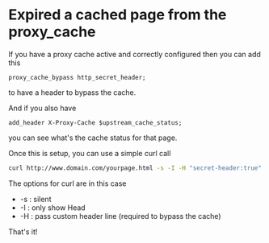 # Expired a cached page from the proxy_cache #

If you have a proxy cache active and correctly configured then you can add this
```
proxy_cache_bypass http_secret_header;
```

to have a header to bypass the cache.

And if you also have

```
add_header X-Proxy-Cache $upstream_cache_status;
```
you can see what's the cache status for that page.

Once this is setup, you can use a simple curl call

```bash
curl http://www.domain.com/yourpage.html -s -I -H "secret-header:true"
```
The options for curl are in this case
* -s : silent
* -I : only show Head
* -H : pass custom header line (required to bypass the cache)

That's it!